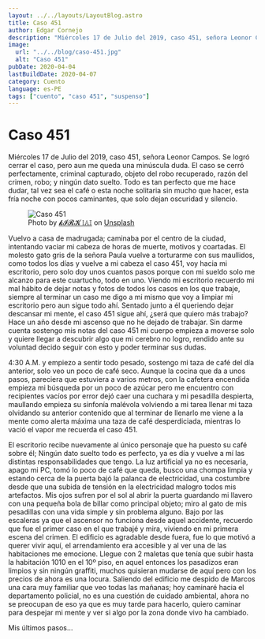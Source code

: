 ```yaml
---
layout: ../../layouts/LayoutBlog.astro
title: Caso 451
author: Edgar Cornejo
description: "Miércoles 17 de Julio del 2019, caso 451, señora Leonor Campos. Se logro cerrar el caso, pero aun me queda una minúscula dudad. El caso se cerró perfectamente, criminal capturado, objeto del robo recuperado, razón del crimen, robo; y ningún dato suelto."
image:
  url: "../../blog/caso-451.jpg"
  alt: "Caso 451"
pubDate: 2020-04-04
lastBuildDate: 2020-04-07
category: Cuento
language: es-PE
tags: ["cuento", "caso 451", "suspenso"]
---
```


# Caso 451

Miércoles 17 de Julio del 2019, caso 451, señora Leonor Campos. Se logró cerrar el caso, pero aun me queda una minúscula duda. El caso se cerró perfectamente, criminal capturado, objeto del robo recuperado, razón del crimen, robo; y ningún dato suelto. Todo es tan perfecto que me hace dudar, tal vez sea el café o esta noche solitaria sin mucho que hacer, esta fría noche con pocos caminantes, que solo dejan oscuridad y silencio.

<figure>
  <img src="../../blog/caso-451.jpg" alt="Caso 451"/>
  <figcaption>Photo by <a href="https://unsplash.com/es/@kirklai" title="𝓘𝓡𝓚 𝕝𝔸𝕀" target="_blank">𝓴𝓘𝓡𝓚 𝕝𝔸𝕀</a> on <a href="https://unsplash.com/" title="Unsplash" target="_blank">Unsplash</a></figcaption>
</figure>

Vuelvo a casa de madrugada; caminaba por el centro de la ciudad, intentando vaciar mi cabeza de horas de muerte, motivos y coartadas. El molesto gato gris de la señora Paula vuelve a torturarme con sus maullidos, como todos los días y vuelve a mi cabeza el caso 451, voy hacia mi escritorio, pero solo doy unos cuantos pasos porque con mi sueldo solo me alcanzo para este cuartucho, todo en uno. Viendo mi escritorio recuerdo mi mal hábito de dejar notas y fotos de todos los casos en los que trabaje, siempre al terminar un caso me digo a mi mismo que voy a limpiar mi escritorio pero aun sigue todo ahí. Sentado junto a él queriendo dejar descansar mi mente, el caso 451 sigue ahí, ¿será que quiero más trabajo? Hace un año desde mi ascenso que no he dejado de trabajar. Sin darme cuenta sostengo mis notas del caso 451 mi cuerpo empieza a moverse solo y quiere llegar a descubrir algo que mi cerebro no logro, rendido ante su voluntad decido seguir con esto y poder terminar sus dudas.

4:30 A.M. y empiezo a sentir todo pesado, sostengo mi taza de café del día anterior, solo veo un poco de café seco. Aunque la cocina que da a unos pasos, pareciera que estuviera a varios metros, con la cafetera encendida empieza mi búsqueda por un poco de azúcar pero me encuentro con recipientes vacíos por error dejó caer una cuchara y mi pesadilla despierta, maullando empieza su sinfonía malévola volviendo a mi tarea llenar mi taza olvidando su anterior contenido que al terminar de llenarlo me viene a la mente como alerta máxima una taza de café desperdiciada, mientras lo vació el vapor me recuerda el caso 451.

El escritorio recibe nuevamente al único personaje que ha puesto su café sobre él; Ningún dato suelto todo es perfecto, ya es día y vuelve a mí las distintas responsabilidades que tengo. La luz artificial ya no es necesaria, apago mi PC, tomó lo poco de café que queda, busco una chompa limpia y estando cerca de la puerta bajó la palanca de electricidad, una costumbre desde que una subida de tensión en la electricidad malogro todos mis artefactos. Mis ojos sufren por el sol al abrir la puerta guardando mi llavero con una pequeña bola de billar como principal objeto; miro al gato de mis pesadillas con una vida simple y sin problema alguno. Bajo por las escaleras ya que el ascensor no funciona desde aquel accidente, recuerdo que fue el primer caso en el que trabajé y mira, viviendo en mi primera escena del crimen. El edificio es agradable desde fuera, fue lo que motivó a querer vivir aquí, el arrendamiento era accesible y al ver una de las habitaciones me emocione. Llegue con 2 maletas que tenía que subir hasta la habitación 1010 en el 10º piso, en aquel entonces los pasadizos eran limpios y sin ningún graffiti, muchos quisieran mudarse de aquí pero con los precios de ahora es una locura. Saliendo del edificio me despido de Marcos una cara muy familiar que veo todas las mañanas; hoy caminaré hacia el departamento policial, no es una cuestión de cuidado ambiental, ahora no se preocupan de eso ya que es muy tarde para hacerlo, quiero caminar para despejar mi mente y ver si algo por la zona donde vivo ha cambiado.

Mis últimos pasos…
